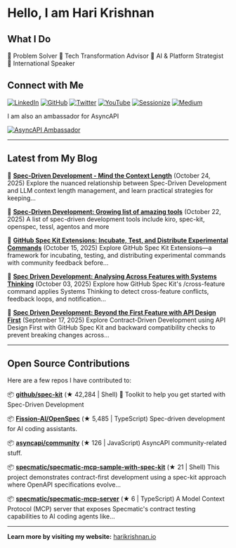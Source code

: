 # Hello, I am Hari Krishnan

## What I Do

🎯 Problem Solver
🔧 Tech Transformation Advisor
🤖 AI & Platform Strategist
🎤 International Speaker

## Connect with Me

[![LinkedIn](https://img.shields.io/badge/LinkedIn-0077B5?style=for-the-badge&logo=linkedin&logoColor=white)](https://www.linkedin.com/in/harikrishnan83/)
[![GitHub](https://img.shields.io/badge/GitHub-100000?style=for-the-badge&logo=github&logoColor=white)](https://github.com/harikrishnan83)
[![Twitter](https://img.shields.io/badge/Twitter-1DA1F2?style=for-the-badge&logo=twitter&logoColor=white)](https://twitter.com/harikrishnan83)
[![YouTube](https://img.shields.io/badge/Conference_Talks-FF0000?style=for-the-badge&logo=youtube&logoColor=white)](https://www.youtube.com/playlist?list=PLCvxeE-sz-sfub41wG1tQwRSR2rejWDmO)
[![Sessionize](https://img.shields.io/badge/Sessionize-1AB394?style=for-the-badge&logo=sessionize&logoColor=white)](https://sessionize.com/harikrishnan/)
[![Medium](https://img.shields.io/badge/Medium-000000?style=for-the-badge)](https://medium.com/polarizertech)

I am also an ambassador for AsyncAPI

[![AsyncAPI Ambassador](https://img.shields.io/badge/AsyncAPI-Ambassador-9146FF?style=for-the-badge&logo=asyncapi&logoColor=white)](https://www.asyncapi.com/community/ambassadors/harikrishnan83)

---

<!-- BLOG-POSTS-START -->
## Latest from My Blog

📝 **[Spec-Driven Development - Mind the Context Length](https://blog.harikrishnan.io/2025-10-24/spec-driven-development-mind-context-length)** (October 24, 2025)
   Explore the nuanced relationship between Spec-Driven Development and LLM context length management, and learn practical strategies for keeping...

📝 **[Spec-Driven Development: Growing list of amazing tools](https://blog.harikrishnan.io/2025-10-22/spec-driven-development-tools)** (October 22, 2025)
   A list of spec-driven development tools include kiro, spec-kit, openspec, tessl, agentos and more

📝 **[GitHub Spec Kit Extensions: Incubate, Test, and Distribute Experimental Commands](https://blog.harikrishnan.io/2025-10-15/spec-kit-extensions-incubate-test-distribute)** (October 15, 2025)
   Explore GitHub Spec Kit Extensions—a framework for incubating, testing, and distributing experimental commands with community feedback before...

📝 **[Spec Driven Development: Analysing Across Features with Systems Thinking](https://blog.harikrishnan.io/2025-10-03/spec-driven-development-analysing-across-features)** (October 03, 2025)
   Explore how GitHub Spec Kit's /cross-feature command applies Systems Thinking to detect cross-feature conflicts, feedback loops, and notification...

📝 **[Spec Driven Development: Beyond the First Feature with API Design First](https://blog.harikrishnan.io/2025-09-17/spec-driven-development-beyond-first-feature)** (September 17, 2025)
   Explore Contract-Driven Development using API Design First with GitHub Spec Kit and backward compatibility checks to prevent breaking changes across...

<!-- BLOG-POSTS-END -->

---

<!-- CONTRIBUTIONS-START -->
## Open Source Contributions

Here are a few repos I have contributed to:

📦 **[github/spec-kit](https://github.com/github/spec-kit)** (★ 42,284 | Shell)
   💫 Toolkit to help you get started with Spec-Driven Development

📦 **[Fission-AI/OpenSpec](https://github.com/Fission-AI/OpenSpec)** (★ 5,485 | TypeScript)
   Spec-driven development for AI coding assistants.

📦 **[asyncapi/community](https://github.com/asyncapi/community)** (★ 126 | JavaScript)
   AsyncAPI community-related stuff.

📦 **[specmatic/specmatic-mcp-sample-with-spec-kit](https://github.com/specmatic/specmatic-mcp-sample-with-spec-kit)** (★ 21 | Shell)
   This project demonstrates contract-first development using a spec-kit approach where OpenAPI specifications evolve...

📦 **[specmatic/specmatic-mcp-server](https://github.com/specmatic/specmatic-mcp-server)** (★ 6 | TypeScript)
   A Model Context Protocol (MCP) server that exposes Specmatic's contract testing capabilities to AI coding agents like...

<!-- CONTRIBUTIONS-END -->

---

**Learn more by visiting my website:** [harikrishnan.io](https://harikrishnan.io/)
